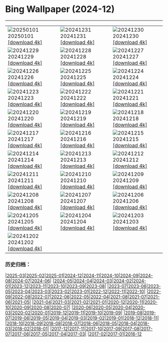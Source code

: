 # Bing Wallpaper (2024-12)
**************

<table><tr><td><img class="wallpaper" src="https://www.bing.com/th?id=OHR.RioNewYear_PT-BR1238586029_1920x1080.jpg" alt="20250101"> 20250101 <a class="wallpaper_link" href="https://www.bing.com/th?id=OHR.RioNewYear_PT-BR1238586029_UHD.jpg">[download 4k]</a></td><td><img class="wallpaper" src="https://www.bing.com/th?id=OHR.CorridadeSaoSilvestre_PT-BR4824975840_1920x1080.jpg" alt="20241231"> 20241231 <a class="wallpaper_link" href="https://www.bing.com/th?id=OHR.CorridadeSaoSilvestre_PT-BR4824975840_UHD.jpg">[download 4k]</a></td><td><img class="wallpaper" src="https://www.bing.com/th?id=OHR.BorobudurBells_PT-BR9535309352_1920x1080.jpg" alt="20241230"> 20241230 <a class="wallpaper_link" href="https://www.bing.com/th?id=OHR.BorobudurBells_PT-BR9535309352_UHD.jpg">[download 4k]</a></td></tr><tr><td><img class="wallpaper" src="https://www.bing.com/th?id=OHR.CoralTurtle_PT-BR9135680807_1920x1080.jpg" alt="20241229"> 20241229 <a class="wallpaper_link" href="https://www.bing.com/th?id=OHR.CoralTurtle_PT-BR9135680807_UHD.jpg">[download 4k]</a></td><td><img class="wallpaper" src="https://www.bing.com/th?id=OHR.LakeBledSnow_PT-BR8619122225_1920x1080.jpg" alt="20241228"> 20241228 <a class="wallpaper_link" href="https://www.bing.com/th?id=OHR.LakeBledSnow_PT-BR8619122225_UHD.jpg">[download 4k]</a></td><td><img class="wallpaper" src="https://www.bing.com/th?id=OHR.MouseholeXmas_PT-BR0836930103_1920x1080.jpg" alt="20241227"> 20241227 <a class="wallpaper_link" href="https://www.bing.com/th?id=OHR.MouseholeXmas_PT-BR0836930103_UHD.jpg">[download 4k]</a></td></tr><tr><td><img class="wallpaper" src="https://www.bing.com/th?id=OHR.ReindeerTrio_PT-BR1240066422_1920x1080.jpg" alt="20241226"> 20241226 <a class="wallpaper_link" href="https://www.bing.com/th?id=OHR.ReindeerTrio_PT-BR1240066422_UHD.jpg">[download 4k]</a></td><td><img class="wallpaper" src="https://www.bing.com/th?id=OHR.SantaSnowglobe_PT-BR1618485340_1920x1080.jpg" alt="20241225"> 20241225 <a class="wallpaper_link" href="https://www.bing.com/th?id=OHR.SantaSnowglobe_PT-BR1618485340_UHD.jpg">[download 4k]</a></td><td><img class="wallpaper" src="https://www.bing.com/th?id=OHR.FestivusCranes_PT-BR2027410391_1920x1080.jpg" alt="20241224"> 20241224 <a class="wallpaper_link" href="https://www.bing.com/th?id=OHR.FestivusCranes_PT-BR2027410391_UHD.jpg">[download 4k]</a></td></tr><tr><td><img class="wallpaper" src="https://www.bing.com/th?id=OHR.CrystalPier_PT-BR2585040756_1920x1080.jpg" alt="20241223"> 20241223 <a class="wallpaper_link" href="https://www.bing.com/th?id=OHR.CrystalPier_PT-BR2585040756_UHD.jpg">[download 4k]</a></td><td><img class="wallpaper" src="https://www.bing.com/th?id=OHR.InicioVerao2024_PT-BR9499376932_1920x1080.jpg" alt="20241222"> 20241222 <a class="wallpaper_link" href="https://www.bing.com/th?id=OHR.InicioVerao2024_PT-BR9499376932_UHD.jpg">[download 4k]</a></td><td><img class="wallpaper" src="https://www.bing.com/th?id=OHR.SantaClausVillage_PT-BR7713817885_1920x1080.jpg" alt="20241221"> 20241221 <a class="wallpaper_link" href="https://www.bing.com/th?id=OHR.SantaClausVillage_PT-BR7713817885_UHD.jpg">[download 4k]</a></td></tr><tr><td><img class="wallpaper" src="https://www.bing.com/th?id=OHR.SibiuRomania_PT-BR7281120144_1920x1080.jpg" alt="20241220"> 20241220 <a class="wallpaper_link" href="https://www.bing.com/th?id=OHR.SibiuRomania_PT-BR7281120144_UHD.jpg">[download 4k]</a></td><td><img class="wallpaper" src="https://www.bing.com/th?id=OHR.NutcrackerBallet_PT-BR8706469865_1920x1080.jpg" alt="20241219"> 20241219 <a class="wallpaper_link" href="https://www.bing.com/th?id=OHR.NutcrackerBallet_PT-BR8706469865_UHD.jpg">[download 4k]</a></td><td><img class="wallpaper" src="https://www.bing.com/th?id=OHR.ReinefjordenNorway_PT-BR6626525854_1920x1080.jpg" alt="20241218"> 20241218 <a class="wallpaper_link" href="https://www.bing.com/th?id=OHR.ReinefjordenNorway_PT-BR6626525854_UHD.jpg">[download 4k]</a></td></tr><tr><td><img class="wallpaper" src="https://www.bing.com/th?id=OHR.SalzburgSnow_PT-BR6117595550_1920x1080.jpg" alt="20241217"> 20241217 <a class="wallpaper_link" href="https://www.bing.com/th?id=OHR.SalzburgSnow_PT-BR6117595550_UHD.jpg">[download 4k]</a></td><td><img class="wallpaper" src="https://www.bing.com/th?id=OHR.MisurinaLake_PT-BR2880479849_1920x1080.jpg" alt="20241216"> 20241216 <a class="wallpaper_link" href="https://www.bing.com/th?id=OHR.MisurinaLake_PT-BR2880479849_UHD.jpg">[download 4k]</a></td><td><img class="wallpaper" src="https://www.bing.com/th?id=OHR.NorthernHawkOwl_PT-BR0335958870_1920x1080.jpg" alt="20241215"> 20241215 <a class="wallpaper_link" href="https://www.bing.com/th?id=OHR.NorthernHawkOwl_PT-BR0335958870_UHD.jpg">[download 4k]</a></td></tr><tr><td><img class="wallpaper" src="https://www.bing.com/th?id=OHR.DiaNacionaldoForro_PT-BR8634835181_1920x1080.jpg" alt="20241214"> 20241214 <a class="wallpaper_link" href="https://www.bing.com/th?id=OHR.DiaNacionaldoForro_PT-BR8634835181_UHD.jpg">[download 4k]</a></td><td><img class="wallpaper" src="https://www.bing.com/th?id=OHR.WildPoinsettia_PT-BR3322413388_1920x1080.jpg" alt="20241213"> 20241213 <a class="wallpaper_link" href="https://www.bing.com/th?id=OHR.WildPoinsettia_PT-BR3322413388_UHD.jpg">[download 4k]</a></td><td><img class="wallpaper" src="https://www.bing.com/th?id=OHR.DolomitesSky_PT-BR2904816987_1920x1080.jpg" alt="20241212"> 20241212 <a class="wallpaper_link" href="https://www.bing.com/th?id=OHR.DolomitesSky_PT-BR2904816987_UHD.jpg">[download 4k]</a></td></tr><tr><td><img class="wallpaper" src="https://www.bing.com/th?id=OHR.CornwallSnow_PT-BR2427033237_1920x1080.jpg" alt="20241211"> 20241211 <a class="wallpaper_link" href="https://www.bing.com/th?id=OHR.CornwallSnow_PT-BR2427033237_UHD.jpg">[download 4k]</a></td><td><img class="wallpaper" src="https://www.bing.com/th?id=OHR.GuanacosChile_PT-BR1925841456_1920x1080.jpg" alt="20241210"> 20241210 <a class="wallpaper_link" href="https://www.bing.com/th?id=OHR.GuanacosChile_PT-BR1925841456_UHD.jpg">[download 4k]</a></td><td><img class="wallpaper" src="https://www.bing.com/th?id=OHR.ReopeningNotreDame_PT-BR1092688639_1920x1080.jpg" alt="20241209"> 20241209 <a class="wallpaper_link" href="https://www.bing.com/th?id=OHR.ReopeningNotreDame_PT-BR1092688639_UHD.jpg">[download 4k]</a></td></tr><tr><td><img class="wallpaper" src="https://www.bing.com/th?id=OHR.ArraialdoCabo_PT-BR0624214500_1920x1080.jpg" alt="20241208"> 20241208 <a class="wallpaper_link" href="https://www.bing.com/th?id=OHR.ArraialdoCabo_PT-BR0624214500_UHD.jpg">[download 4k]</a></td><td><img class="wallpaper" src="https://www.bing.com/th?id=OHR.HelsinkiDusk_PT-BR9202274826_1920x1080.jpg" alt="20241207"> 20241207 <a class="wallpaper_link" href="https://www.bing.com/th?id=OHR.HelsinkiDusk_PT-BR9202274826_UHD.jpg">[download 4k]</a></td><td><img class="wallpaper" src="https://www.bing.com/th?id=OHR.MonoTufa_PT-BR8311694912_1920x1080.jpg" alt="20241206"> 20241206 <a class="wallpaper_link" href="https://www.bing.com/th?id=OHR.MonoTufa_PT-BR8311694912_UHD.jpg">[download 4k]</a></td></tr><tr><td><img class="wallpaper" src="https://www.bing.com/th?id=OHR.RhinosKenya_PT-BR7836238197_1920x1080.jpg" alt="20241205"> 20241205 <a class="wallpaper_link" href="https://www.bing.com/th?id=OHR.RhinosKenya_PT-BR7836238197_UHD.jpg">[download 4k]</a></td><td><img class="wallpaper" src="https://www.bing.com/th?id=OHR.JaipurFort_PT-BR6821987206_1920x1080.jpg" alt="20241204"> 20241204 <a class="wallpaper_link" href="https://www.bing.com/th?id=OHR.JaipurFort_PT-BR6821987206_UHD.jpg">[download 4k]</a></td><td><img class="wallpaper" src="https://www.bing.com/th?id=OHR.DiadoSamba_PT-BR6499916889_1920x1080.jpg" alt="20241203"> 20241203 <a class="wallpaper_link" href="https://www.bing.com/th?id=OHR.DiadoSamba_PT-BR6499916889_UHD.jpg">[download 4k]</a></td></tr><tr><td><img class="wallpaper" src="https://www.bing.com/th?id=OHR.IcebergsAntarctica_PT-BR8796328683_1920x1080.jpg" alt="20241202"> 20241202 <a class="wallpaper_link" href="https://www.bing.com/th?id=OHR.IcebergsAntarctica_PT-BR8796328683_UHD.jpg">[download 4k]</a></td><td></td><td></td></tr></table>

### 历史归档：

|[2025-03](/../2025-03/2025-03.md)|[2025-02](/../2025-02/2025-02.md)|[2025-01](/../2025-01/2025-01.md)|[2024-12](/2024-12.md)|[2024-11](/../2024-11/2024-11.md)|[2024-10](/../2024-10/2024-10.md)|[2024-09](/../2024-09/2024-09.md)|[2024-08](/../2024-08/2024-08.md)|[2024-07](/../2024-07/2024-07.md)|[2024-06](/../2024-06/2024-06.md)|
|[2024-05](/../2024-05/2024-05.md)|[2024-04](/../2024-04/2024-04.md)|[2024-03](/../2024-03/2024-03.md)|[2024-02](/../2024-02/2024-02.md)|[2024-01](/../2024-01/2024-01.md)|[2023-12](/../2023-12/2023-12.md)|[2023-11](/../2023-11/2023-11.md)|[2023-10](/../2023-10/2023-10.md)|[2023-09](/../2023-09/2023-09.md)|[2023-08](/../2023-08/2023-08.md)|
|[2023-07](/../2023-07/2023-07.md)|[2023-06](/../2023-06/2023-06.md)|[2023-05](/../2023-05/2023-05.md)|[2023-04](/../2023-04/2023-04.md)|[2023-03](/../2023-03/2023-03.md)|[2023-02](/../2023-02/2023-02.md)|[2023-01](/../2023-01/2023-01.md)|[2022-12](/../2022-12/2022-12.md)|[2022-11](/../2022-11/2022-11.md)|[2022-10](/../2022-10/2022-10.md)|
|[2022-09](/../2022-09/2022-09.md)|[2022-08](/../2022-08/2022-08.md)|[2022-07](/../2022-07/2022-07.md)|[2022-06](/../2022-06/2022-06.md)|[2022-05](/../2022-05/2022-05.md)|[2022-04](/../2022-04/2022-04.md)|[2021-08](/../2021-08/2021-08.md)|[2021-07](/../2021-07/2021-07.md)|[2021-06](/../2021-06/2021-06.md)|[2021-05](/../2021-05/2021-05.md)|
|[2021-04](/../2021-04/2021-04.md)|[2021-03](/../2021-03/2021-03.md)|[2021-02](/../2021-02/2021-02.md)|[2021-01](/../2021-01/2021-01.md)|[2020-12](/../2020-12/2020-12.md)|[2020-11](/../2020-11/2020-11.md)|[2020-10](/../2020-10/2020-10.md)|[2020-09](/../2020-09/2020-09.md)|[2020-08](/../2020-08/2020-08.md)|[2020-07](/../2020-07/2020-07.md)|
|[2020-06](/../2020-06/2020-06.md)|[2020-05](/../2020-05/2020-05.md)|[2020-04](/../2020-04/2020-04.md)|[2020-03](/../2020-03/2020-03.md)|[2020-02](/../2020-02/2020-02.md)|[2020-01](/../2020-01/2020-01.md)|[2019-12](/../2019-12/2019-12.md)|[2019-11](/../2019-11/2019-11.md)|[2019-10](/../2019-10/2019-10.md)|[2019-09](/../2019-09/2019-09.md)|
|[2019-08](/../2019-08/2019-08.md)|[2019-07](/../2019-07/2019-07.md)|[2019-06](/../2019-06/2019-06.md)|[2019-05](/../2019-05/2019-05.md)|[2019-04](/../2019-04/2019-04.md)|[2019-03](/../2019-03/2019-03.md)|[2019-02](/../2019-02/2019-02.md)|[2019-01](/../2019-01/2019-01.md)|[2018-12](/../2018-12/2018-12.md)|[2018-11](/../2018-11/2018-11.md)|
|[2018-10](/../2018-10/2018-10.md)|[2018-09](/../2018-09/2018-09.md)|[2018-08](/../2018-08/2018-08.md)|[2018-07](/../2018-07/2018-07.md)|[2018-06](/../2018-06/2018-06.md)|[2018-05](/../2018-05/2018-05.md)|[2018-04](/../2018-04/2018-04.md)|[2018-03](/../2018-03/2018-03.md)|[2018-02](/../2018-02/2018-02.md)|[2018-01](/../2018-01/2018-01.md)|
|[2017-12](/../2017-12/2017-12.md)|[2017-11](/../2017-11/2017-11.md)|[2017-10](/../2017-10/2017-10.md)|[2017-09](/../2017-09/2017-09.md)|[2017-08](/../2017-08/2017-08.md)|[2017-07](/../2017-07/2017-07.md)|[2017-06](/../2017-06/2017-06.md)|[2017-05](/../2017-05/2017-05.md)|[2017-04](/../2017-04/2017-04.md)|[2017-03](/../2017-03/2017-03.md)|
|[2017-02](/../2017-02/2017-02.md)|[2017-01](/../2017-01/2017-01.md)|[2016-12](/../2016-12/2016-12.md)